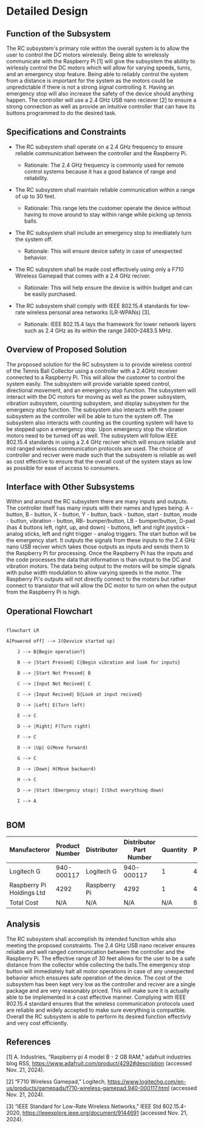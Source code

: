 # Detailed Design
## Function of the Subsystem

   The RC subsystem's primary role within the overall system is to allow the user to control the DC motors wirelessly. Being able to wirelessly communicate with the Raspberry Pi [1] will give the subsystem the ability to wirlessly control the DC motors which will allow for varying speeds, turns, and an emergency stop feature. Being able to reliably control the system from a distance is important for the system as the motors could be unpredictable if there is not a strong signal controlling it. Having an emergency stop will also increase the safety of the device should anything happen. The controller will use a 2.4 GHz USB nano reciever [2] to ensure a strong connection as well as provide an intuitive controller that can have its buttons programmed to do the desired task.


## Specifications and Constraints

   - The RC subsystem shall operate on a 2.4 GHz frequency to ensure reliable communication between the controller and the Raspberry Pi.
     - Rationale: The 2.4 GHz frequency is commonly used for remote control systems because it has a good balance of range and reliability.

   - The RC subsystem shall maintain reliable communication within a range of up to 30 feet.
     - Rationale: This range lets the customer operate the device without having to move around to stay within range while picking up tennis balls.

   - The RC subsystem shall include an emergency stop to imediiately turn the system off.
     - Rationale: This will ensure device safety in case of unexpected behavior.

   - The RC subsystem shall be made cost effectively using only a F710 Wireless Gamepad that comes with a 2.4 GHz reciver.
     - Rationale: This will help ensure the device is within budget and can be easily purchased.
    
   - The RC subsystem shall comply with IEEE 802.15.4 standards for low-rate wireless personal area networks (LR-WPANs) [3].
     - Rationale: IEEE 802.15.4 lays the framework for lower network layers such as 2.4 GHz as its within the range 2400–2483.5 MHz.
     
## Overview of Proposed Solution

   The proposed solution for the RC subsystem is to provide wireless control of the Tennis Ball Collector using a controller with a 2.4GHz receiver connected to a Raspberry Pi. This will allow the customer to control the system easily. The subsystem will provide variable speed control, directional movement, and an emergency stop function. The subsystem will interact with the DC motors for moving as well as the power subsystem, vibration subsystem, counting subsystem, and display subsystem for the emergency stop function. The subsystem also interacts with the power subsystem as the controller will be able to turn the system off. The subsystem also interacts with counting as the counting system will have to be stopped upon a emergency stop. Upon emergency stop the vibration motors need to be turned off as well. The subsystem will follow IEEE 802.15.4 standards in using a 2.4 GHz reciver which will ensure reliable and mid ranged wireless communication protocols are used. The choice of controller and reciver were made such that the subsystem is reliable as well as cost effective to ensure that the overall cost of the system stays as low as possible for ease of access to consumers.


## Interface with Other Subsystems

   Within and around the RC subsystem there are many inputs and outputs. The controller itself has many inputs with their names and types being: A - button, B - button, X - button, Y - button, back - button, start - button, mode - button, vibration - button, RB- bumper/button, LB - bumper/button, D-pad (has 4 buttons left, right, up, and down) - buttons, left and right joystick - analog sticks, left and right trigger - analog triggers. The start button will be the emergency start. It outputs the signals from these inputs to the 2.4 GHz nano USB reciver which takes those outputs as inputs and sends them to the Raspberry Pi for processing. Once the Raspberry Pi has the inputs and the code processes the data that information is than output to the DC and vibration motors. The data being output to the motors will be simple signals with pulse width modulation to allow varying speeds in the motor. The Raspberry Pi's outputs will not directly connect to the motors but rather connect to transistor that will allow the DC motor to turn on when the output from the Raspberry Pi is high.


## Operational Flowchart

```mermaid 
 
flowchart LR 
 
A[Powered off] --> J(Devvice started up)

    J --> B{Begin operation?}
 
    B --> |Start Pressed| C{Begin vibration and look for inputs}
 
    B --> |Start Not Pressed| B
 
    C --> |Input Not Recived| C

    C --> |Input Recived| D{Look at input recived}
 
    D --> |Left| E(Turn left)
 
    E --> C
 
    D --> |Right| F(Turn right)
 
    F --> C
 
    D --> |Up| G(Move forward)

    G --> C

    D --> |Down| H(Move backword)

    H --> C

    D --> |Start (Emergency stop)| I(Shut everything down)

    I --> A
 
```


## BOM

| Manufacteror | Product Number | Distributor | Distributor Part Number | Quantity | Price | Purchase Link |
| ---------- | --------- | --------- | --------- | --------- | --------- | --------- | 
| Logitech G | 940-000117 | Logitech G |  940-000117 | 1 | 40 | [link](https://www.logitechg.com/en-us/products/gamepads/f710-wireless-gamepad.940-000117.html) |
| Raspberry Pi Holdings Ltd | 4292 | Raspberry Pi | 4292 | 1 | 45 | [link](https://www.adafruit.com/product/4292?src=raspberrypi) |
| Total Cost | N/A | N/A | N/A | N/A | 85 | N/A |

## Analysis

   The RC subsystem shall accomplish its intended function while also meeting the proposed constraints. The 2.4 GHz USB nano receiver ensures reliable and well ranged communication between the controller and the Raspberry Pi. The effective range of 30 feet allows for the user to be a safe distance from the collector while collecting the balls.The emergency stop button will immediately halt all motor operations in case of any unexpected behavior which enssures safe operation of the device. The cost of the subsystem has been kept very low as the controller and reciver are a single package and are very reasonably priced. This will make sure it is actually able to be implemented in a cost effective manner. Complying with IEEE 802.15.4 standard ensures that the wireless communication protocols used are reliable and widely accepted to make sure everything is compaitble. Overall the RC subsystem is able to perform its desired function effectivly and very cost efficiently. 


## References

[1] A. Industries, “Raspberry pi 4 model B - 2 GB RAM,” adafruit industries blog RSS, <https://www.adafruit.com/product/4292#description> (accessed Nov. 21, 2024). 

[2] “F710 Wireless Gamepad,” Logitech, <https://www.logitechg.com/en-us/products/gamepads/f710-wireless-gamepad.940-000117.html> (accessed Nov. 21, 2024).   

[3] “IEEE Standard for Low-Rate Wireless Networks,” IEEE Std 802.15.4-2020, <https://ieeexplore.ieee.org/document/9144691> (accessed Nov. 21, 2024). 
